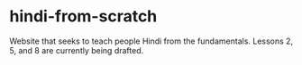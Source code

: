 # hindi-from-scratch
Website that seeks to teach people Hindi from the fundamentals. Lessons 2, 5, and 8 are currently being drafted.
